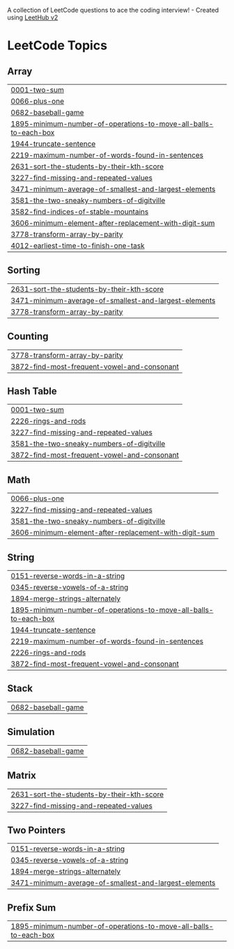 A collection of LeetCode questions to ace the coding interview! - Created using [LeetHub v2](https://github.com/arunbhardwaj/LeetHub-2.0)
<!---LeetCode Topics Start-->
# LeetCode Topics
## Array
|  |
| ------- |
| [0001-two-sum](https://github.com/swalihtp/Daily-Task/tree/master/0001-two-sum) |
| [0066-plus-one](https://github.com/swalihtp/Daily-Task/tree/master/0066-plus-one) |
| [0682-baseball-game](https://github.com/swalihtp/Daily-Task/tree/master/0682-baseball-game) |
| [1895-minimum-number-of-operations-to-move-all-balls-to-each-box](https://github.com/swalihtp/Daily-Task/tree/master/1895-minimum-number-of-operations-to-move-all-balls-to-each-box) |
| [1944-truncate-sentence](https://github.com/swalihtp/Daily-Task/tree/master/1944-truncate-sentence) |
| [2219-maximum-number-of-words-found-in-sentences](https://github.com/swalihtp/Daily-Task/tree/master/2219-maximum-number-of-words-found-in-sentences) |
| [2631-sort-the-students-by-their-kth-score](https://github.com/swalihtp/Daily-Task/tree/master/2631-sort-the-students-by-their-kth-score) |
| [3227-find-missing-and-repeated-values](https://github.com/swalihtp/Daily-Task/tree/master/3227-find-missing-and-repeated-values) |
| [3471-minimum-average-of-smallest-and-largest-elements](https://github.com/swalihtp/Daily-Task/tree/master/3471-minimum-average-of-smallest-and-largest-elements) |
| [3581-the-two-sneaky-numbers-of-digitville](https://github.com/swalihtp/Daily-Task/tree/master/3581-the-two-sneaky-numbers-of-digitville) |
| [3582-find-indices-of-stable-mountains](https://github.com/swalihtp/Daily-Task/tree/master/3582-find-indices-of-stable-mountains) |
| [3606-minimum-element-after-replacement-with-digit-sum](https://github.com/swalihtp/Daily-Task/tree/master/3606-minimum-element-after-replacement-with-digit-sum) |
| [3778-transform-array-by-parity](https://github.com/swalihtp/Daily-Task/tree/master/3778-transform-array-by-parity) |
| [4012-earliest-time-to-finish-one-task](https://github.com/swalihtp/Daily-Task/tree/master/4012-earliest-time-to-finish-one-task) |
## Sorting
|  |
| ------- |
| [2631-sort-the-students-by-their-kth-score](https://github.com/swalihtp/Daily-Task/tree/master/2631-sort-the-students-by-their-kth-score) |
| [3471-minimum-average-of-smallest-and-largest-elements](https://github.com/swalihtp/Daily-Task/tree/master/3471-minimum-average-of-smallest-and-largest-elements) |
| [3778-transform-array-by-parity](https://github.com/swalihtp/Daily-Task/tree/master/3778-transform-array-by-parity) |
## Counting
|  |
| ------- |
| [3778-transform-array-by-parity](https://github.com/swalihtp/Daily-Task/tree/master/3778-transform-array-by-parity) |
| [3872-find-most-frequent-vowel-and-consonant](https://github.com/swalihtp/Daily-Task/tree/master/3872-find-most-frequent-vowel-and-consonant) |
## Hash Table
|  |
| ------- |
| [0001-two-sum](https://github.com/swalihtp/Daily-Task/tree/master/0001-two-sum) |
| [2226-rings-and-rods](https://github.com/swalihtp/Daily-Task/tree/master/2226-rings-and-rods) |
| [3227-find-missing-and-repeated-values](https://github.com/swalihtp/Daily-Task/tree/master/3227-find-missing-and-repeated-values) |
| [3581-the-two-sneaky-numbers-of-digitville](https://github.com/swalihtp/Daily-Task/tree/master/3581-the-two-sneaky-numbers-of-digitville) |
| [3872-find-most-frequent-vowel-and-consonant](https://github.com/swalihtp/Daily-Task/tree/master/3872-find-most-frequent-vowel-and-consonant) |
## Math
|  |
| ------- |
| [0066-plus-one](https://github.com/swalihtp/Daily-Task/tree/master/0066-plus-one) |
| [3227-find-missing-and-repeated-values](https://github.com/swalihtp/Daily-Task/tree/master/3227-find-missing-and-repeated-values) |
| [3581-the-two-sneaky-numbers-of-digitville](https://github.com/swalihtp/Daily-Task/tree/master/3581-the-two-sneaky-numbers-of-digitville) |
| [3606-minimum-element-after-replacement-with-digit-sum](https://github.com/swalihtp/Daily-Task/tree/master/3606-minimum-element-after-replacement-with-digit-sum) |
## String
|  |
| ------- |
| [0151-reverse-words-in-a-string](https://github.com/swalihtp/Daily-Task/tree/master/0151-reverse-words-in-a-string) |
| [0345-reverse-vowels-of-a-string](https://github.com/swalihtp/Daily-Task/tree/master/0345-reverse-vowels-of-a-string) |
| [1894-merge-strings-alternately](https://github.com/swalihtp/Daily-Task/tree/master/1894-merge-strings-alternately) |
| [1895-minimum-number-of-operations-to-move-all-balls-to-each-box](https://github.com/swalihtp/Daily-Task/tree/master/1895-minimum-number-of-operations-to-move-all-balls-to-each-box) |
| [1944-truncate-sentence](https://github.com/swalihtp/Daily-Task/tree/master/1944-truncate-sentence) |
| [2219-maximum-number-of-words-found-in-sentences](https://github.com/swalihtp/Daily-Task/tree/master/2219-maximum-number-of-words-found-in-sentences) |
| [2226-rings-and-rods](https://github.com/swalihtp/Daily-Task/tree/master/2226-rings-and-rods) |
| [3872-find-most-frequent-vowel-and-consonant](https://github.com/swalihtp/Daily-Task/tree/master/3872-find-most-frequent-vowel-and-consonant) |
## Stack
|  |
| ------- |
| [0682-baseball-game](https://github.com/swalihtp/Daily-Task/tree/master/0682-baseball-game) |
## Simulation
|  |
| ------- |
| [0682-baseball-game](https://github.com/swalihtp/Daily-Task/tree/master/0682-baseball-game) |
## Matrix
|  |
| ------- |
| [2631-sort-the-students-by-their-kth-score](https://github.com/swalihtp/Daily-Task/tree/master/2631-sort-the-students-by-their-kth-score) |
| [3227-find-missing-and-repeated-values](https://github.com/swalihtp/Daily-Task/tree/master/3227-find-missing-and-repeated-values) |
## Two Pointers
|  |
| ------- |
| [0151-reverse-words-in-a-string](https://github.com/swalihtp/Daily-Task/tree/master/0151-reverse-words-in-a-string) |
| [0345-reverse-vowels-of-a-string](https://github.com/swalihtp/Daily-Task/tree/master/0345-reverse-vowels-of-a-string) |
| [1894-merge-strings-alternately](https://github.com/swalihtp/Daily-Task/tree/master/1894-merge-strings-alternately) |
| [3471-minimum-average-of-smallest-and-largest-elements](https://github.com/swalihtp/Daily-Task/tree/master/3471-minimum-average-of-smallest-and-largest-elements) |
## Prefix Sum
|  |
| ------- |
| [1895-minimum-number-of-operations-to-move-all-balls-to-each-box](https://github.com/swalihtp/Daily-Task/tree/master/1895-minimum-number-of-operations-to-move-all-balls-to-each-box) |
<!---LeetCode Topics End-->